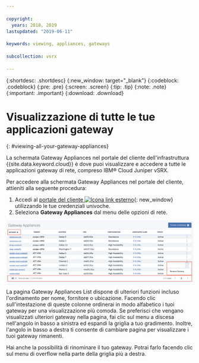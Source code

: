 ```yaml
---

copyright:
  years: 2018, 2019
lastupdated: "2019-06-11"

keywords: viewing, appliances, gateways

subcollection: vsrx

---
```


{:shortdesc: .shortdesc}
{:new_window: target="_blank"}
{:codeblock: .codeblock}
{:pre: .pre}
{:screen: .screen}
{:tip: .tip}
{:note: .note}
{:important: .important}
{:download: .download}

# Visualizzazione di tutte le tue applicazioni gateway
{: #viewing-all-your-gateway-appliances}

La schermata Gateway Appliances nel portale del cliente dell'infrastruttura {{site.data.keyword.cloud}} è dove puoi visualizzare e accedere a tutte le applicazioni gateway di rete, compreso IBM® Cloud Juniper vSRX.  

Per accedere alla schermata Gateway Appliances nel portale del cliente, attieniti alla seguente procedura:

1. Accedi al [portale del cliente ![Icona link esterno](../../icons/launch-glyph.svg "Icona link esterno")](https://control.softlayer.com/){: new_window} utilizzando le tue credenziali univoche.
2. Seleziona **Gateway Appliances** dal menu delle opzioni di rete.

<img src="images/gateway-apps.png" alt="disegno" style="width: 700px;"/>

La pagina Gateway Appliances List dispone di ulteriori funzioni incluso l'ordinamento per nome, fornitore o ubicazione. Facendo clic sull'intestazione di queste colonne ordinerai in modo alfabetico i tuoi gateway per una visualizzazione più comoda. Se preferisci che vengano visualizzati ulteriori gateway nella pagina, fai clic sul menu a discesa nell'angolo in basso a sinistra ed espandi la griglia a tuo gradimento. Inoltre, l'angolo in basso a destra ti consente di cambiare pagina per visualizzare i tuoi gateway rimanenti.  

Hai anche la possibilità di rinominare il tuo gateway. Potrai farlo facendo clic sul menu di overflow nella parte della griglia più a destra.
